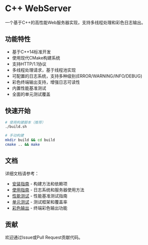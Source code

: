 # C++ WebServer

一个基于C++的高性能Web服务器实现，支持多线程处理和彩色日志输出。

## 功能特性

- 基于C++14标准开发
- 使用现代CMake构建系统
- 支持HTTP/1.1协议
- 多线程处理请求，基于线程池实现
- 可配置的日志系统，支持多种级别(ERROR/WARNING/INFO/DEBUG)
- 彩色终端输出支持，增强日志可读性
- 内置性能基准测试
- 全面的单元测试覆盖

## 快速开始

```bash
# 使用构建脚本（推荐）
./build.sh

# 手动构建
mkdir build && cd build
cmake .. && make
```

## 文档

详细文档请参考：

- [安装指南](docs/installation.md) - 构建方法和依赖项
- [使用指南](docs/usage.md) - 日志系统和服务器使用方法
- [性能测试](docs/benchmark.md) - 性能基准测试指南
- [单元测试](docs/testing.md) - 测试框架和覆盖率
- [彩色输出](docs/color_output.md) - 终端彩色输出功能

## 贡献

欢迎通过Issue或Pull Request贡献代码。